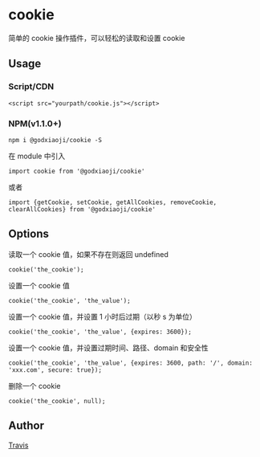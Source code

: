 # cookie

简单的 cookie 操作插件，可以轻松的读取和设置 cookie

## Usage

### Script/CDN

    <script src="yourpath/cookie.js"></script>

### NPM(v1.1.0+)

```
npm i @godxiaoji/cookie -S
```

在 module 中引入

```
import cookie from '@godxiaoji/cookie'
```

或者

```
import {getCookie, setCookie, getAllCookies, removeCookie, clearAllCookies} from '@godxiaoji/cookie'
```

## Options

读取一个 cookie 值，如果不存在则返回 undefined

    cookie('the_cookie');

设置一个 cookie 值

    cookie('the_cookie', 'the_value');

设置一个 cookie 值，并设置 1 小时后过期（以秒 s 为单位）

    cookie('the_cookie', 'the_value', {expires: 3600});

设置一个 cookie 值，并设置过期时间、路径、domain 和安全性

    cookie('the_cookie', 'the_value', {expires: 3600, path: '/', domain: 'xxx.com', secure: true});

删除一个 cookie

    cookie('the_cookie', null);

## Author

[Travis](https://github.com/godxiaoji/cookie)
